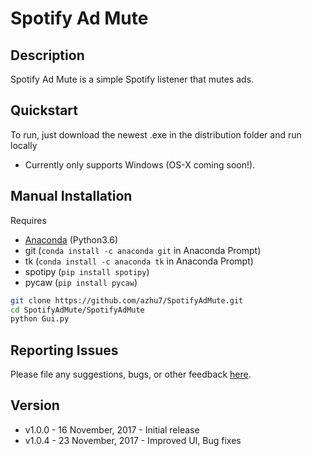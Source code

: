 # Spotify Ad Mute
## Description
Spotify Ad Mute is a simple Spotify listener that mutes ads.

## Quickstart
To run, just download the newest .exe in the distribution folder and run locally  
- Currently only supports Windows (OS-X coming soon!).

## Manual Installation
Requires
- [Anaconda](https://www.anaconda.com/download/) (Python3.6)  
- git (```conda install -c anaconda git``` in Anaconda Prompt)  
- tk (```conda install -c anaconda tk``` in Anaconda Prompt)
- spotipy (```pip install spotipy```)
- pycaw (```pip install pycaw```)

```bash
git clone https://github.com/azhu7/SpotifyAdMute.git
cd SpotifyAdMute/SpotifyAdMute
python Gui.py
```

## Reporting Issues
Please file any suggestions, bugs, or other feedback [here](https://github.com/azhu7/SpotifyAdMute/issues).

## Version
- v1.0.0 - 16 November, 2017 - Initial release
- v1.0.4 - 23 November, 2017 - Improved UI, Bug fixes
